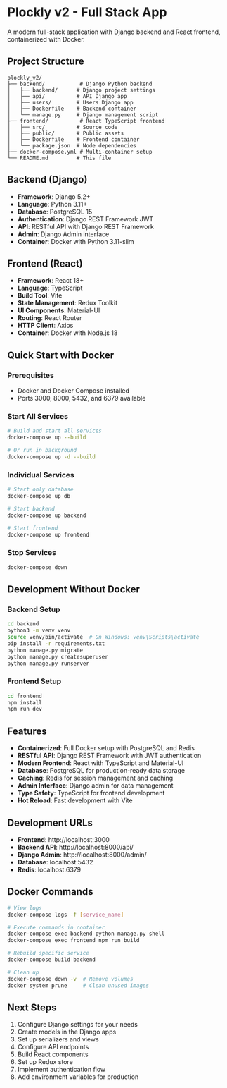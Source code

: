 # Plockly v2 - Full Stack App

A modern full-stack application with Django backend and React frontend, containerized with Docker.

## Project Structure

```
plockly_v2/
├── backend/           # Django Python backend
│   ├── backend/      # Django project settings
│   ├── api/          # API Django app
│   ├── users/        # Users Django app
│   ├── Dockerfile    # Backend container
│   └── manage.py     # Django management script
├── frontend/          # React TypeScript frontend
│   ├── src/          # Source code
│   ├── public/       # Public assets
│   ├── Dockerfile    # Frontend container
│   └── package.json  # Node dependencies
├── docker-compose.yml # Multi-container setup
└── README.md         # This file
```

## Backend (Django)

- **Framework**: Django 5.2+
- **Language**: Python 3.11+
- **Database**: PostgreSQL 15
- **Authentication**: Django REST Framework JWT
- **API**: RESTful API with Django REST Framework
- **Admin**: Django Admin interface
- **Container**: Docker with Python 3.11-slim

## Frontend (React)

- **Framework**: React 18+
- **Language**: TypeScript
- **Build Tool**: Vite
- **State Management**: Redux Toolkit
- **UI Components**: Material-UI
- **Routing**: React Router
- **HTTP Client**: Axios
- **Container**: Docker with Node.js 18

## Quick Start with Docker

### Prerequisites
- Docker and Docker Compose installed
- Ports 3000, 8000, 5432, and 6379 available

### Start All Services
```bash
# Build and start all services
docker-compose up --build

# Or run in background
docker-compose up -d --build
```

### Individual Services
```bash
# Start only database
docker-compose up db

# Start backend
docker-compose up backend

# Start frontend
docker-compose up frontend
```

### Stop Services
```bash
docker-compose down
```

## Development Without Docker

### Backend Setup
```bash
cd backend
python3 -m venv venv
source venv/bin/activate  # On Windows: venv\Scripts\activate
pip install -r requirements.txt
python manage.py migrate
python manage.py createsuperuser
python manage.py runserver
```

### Frontend Setup
```bash
cd frontend
npm install
npm run dev
```

## Features

- **Containerized**: Full Docker setup with PostgreSQL and Redis
- **RESTful API**: Django REST Framework with JWT authentication
- **Modern Frontend**: React with TypeScript and Material-UI
- **Database**: PostgreSQL for production-ready data storage
- **Caching**: Redis for session management and caching
- **Admin Interface**: Django admin for data management
- **Type Safety**: TypeScript for frontend development
- **Hot Reload**: Fast development with Vite

## Development URLs

- **Frontend**: http://localhost:3000
- **Backend API**: http://localhost:8000/api/
- **Django Admin**: http://localhost:8000/admin/
- **Database**: localhost:5432
- **Redis**: localhost:6379

## Docker Commands

```bash
# View logs
docker-compose logs -f [service_name]

# Execute commands in container
docker-compose exec backend python manage.py shell
docker-compose exec frontend npm run build

# Rebuild specific service
docker-compose build backend

# Clean up
docker-compose down -v  # Remove volumes
docker system prune     # Clean unused images
```

## Next Steps

1. Configure Django settings for your needs
2. Create models in the Django apps
3. Set up serializers and views
4. Configure API endpoints
5. Build React components
6. Set up Redux store
7. Implement authentication flow
8. Add environment variables for production
